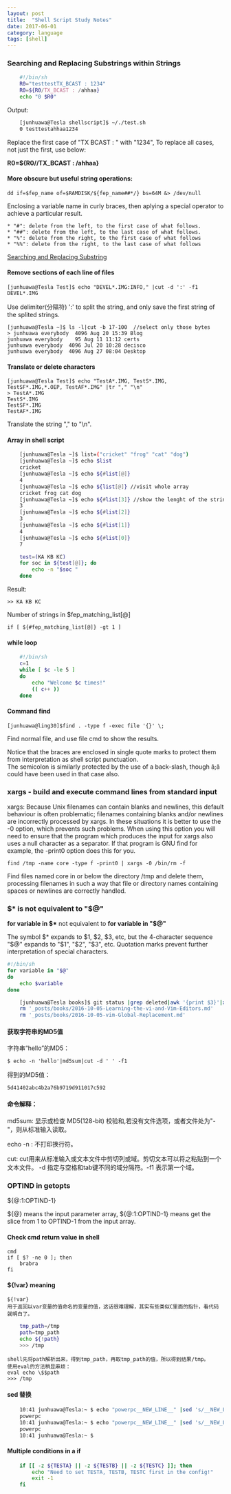 ```yaml
---
layout: post
title:  "Shell Script Study Notes"
date: 2017-06-01
category: language
tags: [shell]
---
```


### Searching and Replacing Substrings within Strings

```sh
    #!/bin/sh
    R0="testtestTX_BCAST : 1234"
    R0=${R0/TX_BCAST : /ahhaa}
    echo "0 $R0"
```
Output:

```sh
    [junhuawa@Tesla shellscript]$ ~/./test.sh 
    0 testtestahhaa1234
```

Replace the first case of "TX BCAST : " with "1234", To replace all cases, not just the first, use below:

**R0=${R0//TX_BCAST : /ahhaa}**

#### More obscure but useful string operations:

    dd if=$fep_name of=$RAMDISK/${fep_name##*/} bs=64M &> /dev/null  

Enclosing a variable name in curly braces, then aplying a special operator to achieve a particular result.  

    * "#": delete from the left, to the first case of what follows.
    * "##": delete from the left, to the last case of what follows.
    * "%": delete from the right, to the first case of what follows
    * "%%": delete from the right, to the last case of what follows
    
[Searching and Replacing Substring](http://arachnoid.com/linux/shell_programming.html#Searching_and_Replacing_Substrings_within_Strings)

#### Remove sections of each line of files

    [junhuawa@Tesla Test]$ echo "DEVEL*.IMG:INFO," |cut -d ':' -f1  
    DEVEL*.IMG  

Use delimiter(分隔符) ':' to split the string, and only save the first string of the splited strings.  

    [junhuawa@Tesla ~]$ ls -l|cut -b 17-100  //select only those bytes
    > junhuawa everybody  4096 Aug 20 15:39 Blog  
    junhuawa everybody    95 Aug 11 11:12 certs  
    junhuawa everybody  4096 Jul 20 10:28 decisco  
    junhuawa everybody  4096 Aug 27 08:04 Desktop  


#### Translate or delete characters

    [junhuawa@Tesla Test]$ echo "TestA*.IMG, TestS*.IMG, TestSF*.IMG,*.OEP, TestAF*.IMG" |tr "," "\n"
    > TestA*.IMG  
    TestS*.IMG  
    TestSF*.IMG  
    TestAF*.IMG  

Translate the string "," to "\n".

#### Array in shell script

```sh
    [junhuawa@Tesla ~]$ list=("cricket" "frog" "cat" "dog")
    [junhuawa@Tesla ~]$ echo $list
    cricket
    [junhuawa@Tesla ~]$ echo ${#list[@]}
    4
    [junhuawa@Tesla ~]$ echo ${list[@]} //visit whole array
    cricket frog cat dog
    [junhuawa@Tesla ~]$ echo ${#list[3]} //show the lenght of the string of the 3rd element of the array
    3
    [junhuawa@Tesla ~]$ echo ${#list[2]}
    3
    [junhuawa@Tesla ~]$ echo ${#list[1]}
    4
    [junhuawa@Tesla ~]$ echo ${#list[0]}
    7
```

```sh
    test=(KA KB KC)
    for soc in ${test[@]}; do
        echo -n "$soc "
    done
```
Result:

    >> KA KB KC 

Number of strings in $fep_matching_list[@]

    if [ ${#fep_matching_list[@]} -gt 1 ]

#### while loop 
```sh
    #!/bin/sh
    c=1
    while [ $c -le 5 ]
    do
        echo "Welcome $c times!"
        (( c++ ))
    done
```

#### Command find

    [junhuawa@ling30]$find . -type f -exec file '{}' \;

Find normal file, and use file cmd to show the results. 

Notice that the braces are enclosed in single quote marks to protect them from interpretation as shell script punctuation.   
The semicolon is similarly protected by the use of a  back-slash, though â;â could have been used in that case also.

### xargs - build and execute command lines from standard input

xargs:
       Because  Unix  filenames can contain blanks and newlines, this default behaviour is often problematic; filenames containing
       blanks and/or newlines are incorrectly processed by xargs.  In these situations it is better to use the -0 option,  which
       prevents  such  problems.    When  using  this option you will need to ensure that the program which produces the input for
       xargs also uses a null character as a separator.  If that program is GNU find for example, the -print0 option  does  this
       for you.

    find /tmp -name core -type f -print0 | xargs -0 /bin/rm -f

Find files named core in or below the directory /tmp and delete them, processing filenames in  such  a  way  that  file  or
directory names containing spaces or newlines are correctly handled.

### $* is not equivalent to "$@"

**for variable in \$\***
not equivalent to 
**for variable in "$@"**

The symbol $* expands to $1, $2, $3, etc, but the 4-character sequence "$@" expands to 
"$1", "$2", "$3", etc. Quotation marks prevent further interpretation of special characters.

```sh
#!/bin/sh
for variable in "$@"
do
    echo $variable
done
```

```sh
    [junhuawa@Tesla books]$ git status |grep deleted|awk '{print $3}'|xargs git rm
    rm '_posts/books/2016-10-05-Learning-the-vi-and-Vim-Editors.md'
    rm '_posts/books/2016-10-05-vim-Global-Replacement.md'
```

#### 获取字符串的MD5值

字符串“hello”的MD5：

    $ echo -n 'hello'|md5sum|cut -d ' ' -f1

得到的MD5值：

    5d41402abc4b2a76b9719d911017c592

#### 命令解释：

md5sum: 显示或检查 MD5(128-bit) 校验和,若没有文件选项，或者文件处为"-"，则从标准输入读取。

echo -n : 不打印换行符。

cut:  cut用来从标准输入或文本文件中剪切列或域。剪切文本可以将之粘贴到一个文本文件。 
        -d 指定与空格和tab键不同的域分隔符。-f1 表示第一个域。

### OPTIND in getopts

${@:1:OPTIND-1}

${@} means the input parameter array, ${@:1:OPTIND-1} means get the slice from
1 to OPTIND-1 from the input array. 


#### Check cmd return value in shell

```shell
cmd
if [ $? -ne 0 ]; then
    brabra
fi
```

#### ${!var} meaning

    ${!var}
    用于返回以var变量的值命名的变量的值，这话很难理解，其实有些类似C里面的指针，看代码就明白了。
```sh
    tmp_path=/tmp
    path=tmp_path
    echo ${!path}
    >>> /tmp
```

    shell先将path解析出来，得到tmp_path，再取tmp_path的值，所以得到结果/tmp。
    使用eval的方法稍显麻烦：
    eval echo \$$path
    >>> /tmp

#### sed 替换

```sh
    10:41 junhuawa@Tesla:~ $ echo "powerpc__NEW_LINE__" |sed 's/__NEW_LINE__ */\x0/g'//替换成16进制的0
    powerpc
    10:41 junhuawa@Tesla:~ $ echo "powerpc__NEW_LINE__" |sed 's/__NEW_LINE__ *//g'
    powerpc
    10:41 junhuawa@Tesla:~ $
```

#### Multiple conditions in a if 
```sh
    if [[ -z ${TESTA} || -z ${TESTB} || -z ${TESTC} ]]; then
        echo "Need to set TESTA, TESTB, TESTC first in the config!"
        exit -1
    fi
```

